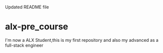 Updated README file
#  alx-pre_course
I'm now a ALX Student,this is my first repository  and also my advanced  as a full-stack engineer
